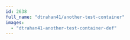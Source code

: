 ```yaml
---
id: 2638
full_name: "dtrahan41/another-test-container"
images: 
  - "dtrahan41-another-test-container-def"
---
```

